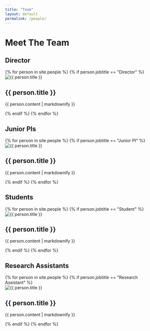 ```yaml
---
title: "Team"
layout: default
permalink: /people/
---
```


# Meet The Team

## Director
<div class="team-row">
  {% for person in site.people %}
    {% if person.jobtitle == "Director" %}
      <div class="team-member">
        <img src="{{ person.image }}" alt="{{ person.title }}">
        <h2>{{ person.title }}</h2>
        <p>{{ person.content | markdownify }}</p>
      </div>
    {% endif %}
  {% endfor %}
</div>

## Junior PIs
<div class="team-row">
  {% for person in site.people %}
    {% if person.jobtitle == "Junior PI" %}
      <div class="team-member">
        <img src="{{ person.image }}" alt="{{ person.title }}">
        <h2>{{ person.title }}</h2>
        <p>{{ person.content | markdownify }}</p>
      </div>
    {% endif %}
  {% endfor %}
</div>

## Students
<div class="team-row">
  {% for person in site.people %}
    {% if person.jobtitle == "Student" %}
      <div class="team-member">
        <img src="{{ person.image }}" alt="{{ person.title }}">
        <h2>{{ person.title }}</h2>
        <p>{{ person.content | markdownify }}</p>
      </div>
    {% endif %}
  {% endfor %}
</div>

## Research Assistants
<div class="team-row">
  {% for person in site.people %}
    {% if person.jobtitle == "Research Assistant" %}
      <div class="team-member">
        <img src="{{ person.image }}" alt="{{ person.title }}">
        <h2>{{ person.title }}</h2>
        <p>{{ person.content | markdownify }}</p>
      </div>
    {% endif %}
  {% endfor %}
</div>
